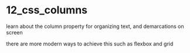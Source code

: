 # 12_css_columns

learn about the column property for organizing text, and demarcations on screen

there are more modern ways to achieve this such as flexbox and grid